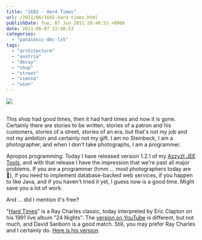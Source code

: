 ```yaml
---
title: "1692 - Hard Times"
url: /2011/06/1692-hard-times.html
publishDate: Tue, 07 Jun 2011 20:48:53 +0000
date: 2011-06-07 22:48:53
categories: 
  - "panasonic-dmc-lx5"
tags: 
  - "architecture"
  - "austria"
  - "decay"
  - "shop"
  - "street"
  - "vienna"
  - "wien"
---
```

<div class="container">
<div class="center"><a target="_blank" href="https://d25zfm9zpd7gm5.cloudfront.net/1200x1200/2011/20110606_181937_ps.jpg"><img src="https://d25zfm9zpd7gm5.cloudfront.net/0600x0600/2011/20110606_181937_ps.jpg" /></a></div>
</div>
<br />

This shop had good times, then it had hard times and now it is gone. Certainly there are stories to be written, stories of a patron and his customers, stories of a street, stories of an era, but that's not my job and not my ambition and certainly not my gift. I am no Steinbeck, I am a photographer, and when I don't take photographs, I am a programmer.

 Apropos programming: Today I have released version 1.2.1 of my <a target="_blank" href="http://www.azzyzt.org/">Azzyzt JEE Tools</a>, and with that release I have the impression that we're past all major problems. If you are a programmer (hmm ... most photographers today are 🙂), if you need to implement database-backed web services, if you happen to like Java, and if you haven't tried it yet, I guess now is a good time. Might save you a lot of work.

And ... did I mention it's free?

"<a target="_blank" href="http://www.lyricsmode.com/lyrics/r/ray_charles/hard_times.html">Hard Times</a>" is a Ray Charles classic, today interpreted by Eric Clapton on his 1991 live album "24 Nights". The <a target="_blank" href="http://www.youtube.com/watch?v=cGCxo2HLuYA">version on YouTube</a> is different, but not much, and David Sanborn is a good match. Still, you may prefer Ray Charles and I certainly do. <a target="_blank" href="http://www.youtube.com/watch?v=eFaUmhgJtBU&feature=related">Here is his version</a>.
